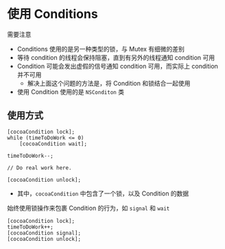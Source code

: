 # 使用 Conditions

需要注意

- Conditions 使用的是另一种类型的锁，与 Mutex 有细微的差别
- 等待 condition 的线程会保持阻塞，直到有另外的线程通知 condition 可用
- Condition 可能会发出虚假的信号通知 condition 可用，而实际上 condition 并不可用
    - 解决上面这个问题的方法是，将 Condition 和锁结合一起使用
- 使用 Condition 使用的是 `NSConditon` 类

## 使用方式

```objc
[cocoaCondition lock];
while (timeToDoWork <= 0)
    [cocoaCondition wait];
 
timeToDoWork--;
 
// Do real work here.
 
[cocoaCondition unlock];
```

- 其中，`cocoaCondition` 中包含了一个锁，以及 Condition 的数据

始终使用锁操作来包裹 Condition 的行为，如 `signal` 和 `wait`

```objc
[cocoaCondition lock];
timeToDoWork++;
[cocoaCondition signal];
[cocoaCondition unlock];
```

